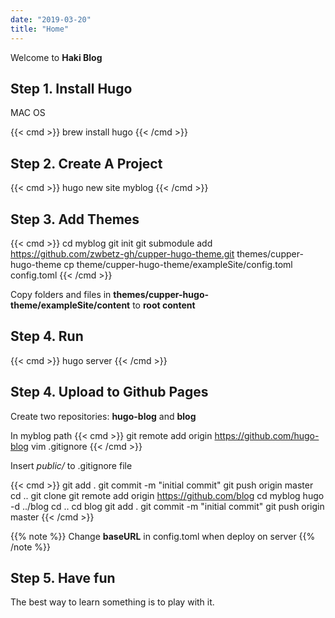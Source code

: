 ```yaml
---
date: "2019-03-20"
title: "Home"
---
```


Welcome to **Haki Blog**


## Step 1. Install Hugo

MAC OS

{{< cmd >}}
brew install hugo
{{< /cmd >}}


## Step 2. Create A Project

{{< cmd >}}
hugo new site myblog
{{< /cmd >}}

## Step 3. Add Themes

{{< cmd >}}
cd myblog
git init
git submodule add https://github.com/zwbetz-gh/cupper-hugo-theme.git themes/cupper-hugo-theme
cp theme/cupper-hugo-theme/exampleSite/config.toml config.toml
{{< /cmd >}}

Copy folders and files in **themes/cupper-hugo-theme/exampleSite/content** to **root content**

## Step 4. Run

{{< cmd >}}
hugo server
{{< /cmd >}}


## Step 4. Upload to Github Pages

Create two repositories: **hugo-blog** and **blog**

In myblog path
{{< cmd >}}
git remote add origin https://github.com/hugo-blog
vim .gitignore
{{< /cmd >}}

Insert *public/* to .gitignore file

{{< cmd >}}
git add .
git commit -m "initial commit"
git push origin master
cd ..
git clone git remote add origin https://github.com/blog
cd myblog
hugo -d ../blog
cd ..
cd blog
git add .
git commit -m "initial commit"
git push origin master
{{< /cmd >}}

{{% note %}}
Change **baseURL** in config.toml when deploy on server
{{% /note %}}


## Step 5. Have fun

The best way to learn something is to play with it.
